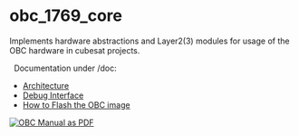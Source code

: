 obc_1769_core
=============

Implements hardware abstractions and Layer2(3) modules for usage of the OBC
hardware in cubesat projects.

 
Documentation under /doc:
- [Architecture](doc/m00_modules.md)
- [Debug Interface](doc/m01_debug_if.md)
- [How to Flash the OBC image](doc/m02_flash_prog.md)



[![OBC Manual as PDF](https://github.com/RobertK66/obc_1769_core/actions/workflows/make-docu.yml/badge.svg)](https://github.com/RobertK66/obc_1769_core/actions/workflows/make-docu.yml)
